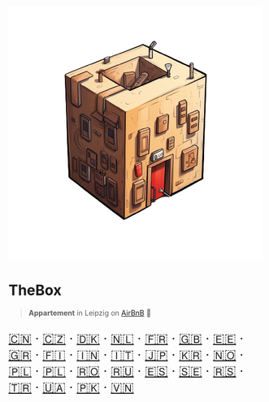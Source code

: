 <!-- _coverpage.md -->

![logo](_media/artwork/thebox-logo-art.png ':size=400')

# TheBox

> **Appartement** in Leipzig on [AirBnB](https://www.airbnb.de/rooms/638113290220817516?preview_for_ml=true&source_impression_id=p3_1702474313_zzOPpN9yz5Y9dSNR) 🦄

<div style="font-size: 1.6rem">

[🇨🇳](README.zh-CN.md "Chinese (Simplified)") ‧
[🇨🇿](README.cs.md "Czech") ‧
[🇩🇰](README.da.md "Danish") ‧
[🇳🇱](README.nl.md "Dutch") ‧
[🇫🇷](README.fr.md "French") ‧
[🇬🇧](README.en.md "English") ‧
[🇪🇪](README.et.md "Estonian") ‧
[🇬🇷](README.el.md "Greek") ‧
[🇫🇮](README.fi.md "Finnish") ‧
[🇮🇳](README.hi.md "Hindi") ‧
[🇮🇹](README.it.md "Italian") ‧
[🇯🇵](README.ja.md "Japanese") ‧
[🇰🇷](README.ko.md "Korean") ‧
[🇳🇴](README.no.md "Norwegian") ‧
[🇵🇱](README.pl.md "Polish") ‧
[🇵🇱](README.pt.md "Portuguese") ‧
[🇷🇴](README.ro.md "Romanian") ‧
[🇷🇺](README.ru.md "Russian") ‧
[🇪🇸](README.es.md "Spanish") ‧
[🇸🇪](README.sv.md "Swedish") ‧
[🇷🇸](README.sr.md "Serbian") ‧
[🇹🇷](README.tr.md "Turkish") ‧
[🇺🇦](README.uk.md "Ukrainian") ‧
[🇵🇰](README.uk.md "Urdu") ‧
[🇻🇳](README.vi.md "Vietnamese")

</div>
